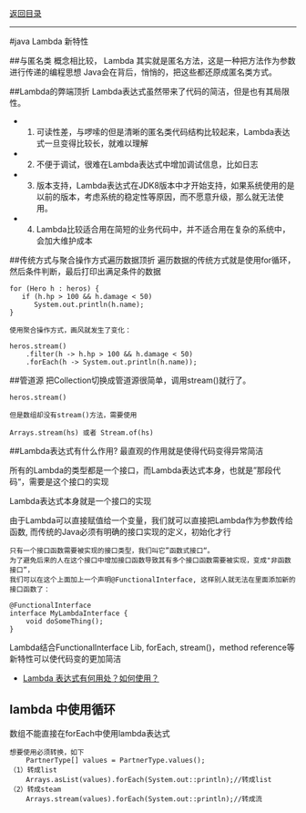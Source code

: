 <p>
    <a href="#" onclick="refreshContent('java')">返回目录</a>
</p>

---
#java Lambda 新特性

##与匿名类 概念相比较，
Lambda 其实就是匿名方法，这是一种把方法作为参数进行传递的编程思想 Java会在背后，悄悄的，把这些都还原成匿名类方式。

##Lambda的弊端顶折
  Lambda表达式虽然带来了代码的简洁，但是也有其局限性。
  - 1. 可读性差，与啰嗦的但是清晰的匿名类代码结构比较起来，Lambda表达式一旦变得比较长，就难以理解
  - 2. 不便于调试，很难在Lambda表达式中增加调试信息，比如日志
  - 3. 版本支持，Lambda表达式在JDK8版本中才开始支持，如果系统使用的是以前的版本，考虑系统的稳定性等原因，而不愿意升级，那么就无法使用。
  - 4. Lambda比较适合用在简短的业务代码中，并不适合用在复杂的系统中，会加大维护成本

##传统方式与聚合操作方式遍历数据顶折
遍历数据的传统方式就是使用for循环，然后条件判断，最后打印出满足条件的数据

    for (Hero h : heros) {
       if (h.hp > 100 && h.damage < 50)
          System.out.println(h.name);
    }
     
    使用聚合操作方式，画风就发生了变化：
     
    heros.stream()
        .filter(h -> h.hp > 100 && h.damage < 50)
        .forEach(h -> System.out.println(h.name));    

##管道源
把Collection切换成管道源很简单，调用stream()就行了。

    heros.stream()

    但是数组却没有stream()方法，需要使用
     
    Arrays.stream(hs) 或者 Stream.of(hs)        

##Lambda表达式有什么作用?
最直观的作用就是使得代码变得异常简洁

所有的Lambda的类型都是一个接口，而Lambda表达式本身，也就是”那段代码“，需要是这个接口的实现

Lambda表达式本身就是一个接口的实现

由于Lambda可以直接赋值给一个变量，我们就可以直接把Lambda作为参数传给函数, 而传统的Java必须有明确的接口实现的定义，初始化才行

    只有一个接口函数需要被实现的接口类型，我们叫它”函数式接口“。
    为了避免后来的人在这个接口中增加接口函数导致其有多个接口函数需要被实现，变成"非函数接口”，
    我们可以在这个上面加上一个声明@FunctionalInterface, 这样别人就无法在里面添加新的接口函数了：

    @FunctionalInterface
    interface MyLambdaInterface {
        void doSomeThing();
    }

Lambda结合FunctionalInterface Lib, forEach, stream()，method reference等新特性可以使代码变的更加简洁
- <a href="https://www.zhihu.com/question/20125256" target="_blank">Lambda 表达式有何用处？如何使用？</a>

## lambda 中使用循环
数组不能直接在forEach中使用lambda表达式
  
    想要使用必须转换，如下
        PartnerType[] values = PartnerType.values();
    （1）转成list
        Arrays.asList(values).forEach(System.out::println);//转成list
    （2）转成steam
        Arrays.stream(values).forEach(System.out::println);//转成流

